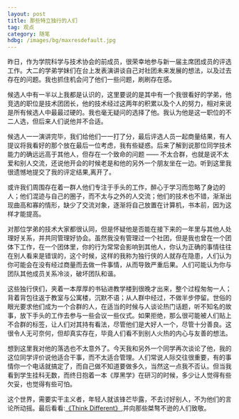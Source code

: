 ```yaml
---
layout: post
title: 那些特立独行的人们
tag: 观点
category: 随笔
hdbg: /images/bg/maxresdefault.jpg
---
```



昨日，作为学院科学与技术协会的前成员，很荣幸地参与新一届主席团成员的评选工作。大二的学弟学妹们在台上发表演讲谈自己对社团未来发展的想法，以及过去存在的问题。我也抓住机会问了他们一些问题，刷刷存在感。

候选人中有一半以上我都是认识的，这里要说的是其中有一个我很看好的学弟，他竞选的职位是技术团团长，他的技术经过这两年的积累以及个人的努力，相对来说是所有候选人中最最过硬的。我也毫无疑问的选择了他。我认为他是这一职位的不二人选，但后来人们说他并不合适。

候选人一一演讲完毕，我们给他们一一打了分，最后评选人员一起商量结果，有人提议将我看好的那个放在最后一位考虑，我有些疑惑。后来了解到说那位同学技术能力的确远远高于其他人，但存在一个致命的问题 —— 不太合群，也就是说不太爱和别人交流，还说他开会的时候老是和他的另外一个朋友坐在一边。听到这里我很遗憾地提交了我的评定结果,离开了。

<!--more-->

或许我们周围存在着一群人他们专注于手头的工作，醉心于学习而忽略了身边的人；他们混迹与自己的圈子，而不太与之外的人交流；他们的技术也不错，渐渐出现曲高和寡的情形，缺少了交流对象，逐渐将自己放置在计算机，书本前，因为这样才能提高。

对那位学弟的技术大家都很认同，但是怀疑他是否能在接下来的一年里与其他人处理好关系，并共同管理好协会。虽然我没有管理过一个社团，但是我也曾在一个团体下工作，在一个团体里，你的行为常常会影响到其他人，你认为正确的事情往往在别人看来是错误的，这个时候，这样的我称为独行侠的人就存在隐患，人们认为你可能会在没有经过商量而去做一件事情，从而导致严重后果。人们可能认为你与团队其他成员关系冷淡，破坏团队和谐。

这些独行侠们，夹着一本厚厚的书钻进教学楼到很晚才出来，整个过程匆匆一人；背着背包往返于教室与公寓楼，沉默不语；从人群中经过，不做半步停留。世俗的眼光要求他们成为一个合群的人，在适当的时候与人谈论热门话题，听不知名的故事，放下手头的工作去参与一些会议一些仪式。如果拒绝，那么很可能被人们贴上不合群的标签，让人们对其持有看法，尽管他们是大好人一个，尽管十分善良。这很令人无可奈何，但却真实存在，毕竟人们看不到别人火热的内心与友善的想法。

想到这里我对他的落选也不太意外了。今天我和另外一个同学再次谈论了他，我的这位同学评价说他适合干事，而不太适合管理。人们常说人际交往很重要，有的事情你一个电话就搞定了，而自己做不知道要做多久，当然这一点我不否认。但当我看到学生挂科无数，而终日抱着一本《厚黑学》在研习的时候，多少让人觉得有些欠妥，也觉得有些可怕。

这个世界，需要实干主义者，年轻人就该锋芒毕露，不去讨好别人，不为他们的言论所动摇。最后看看:[《Think Different》](http://v.qq.com/boke/page/o/0/i/o0136g1etri.html),并向那些桀骜不逊的人们致敬。

